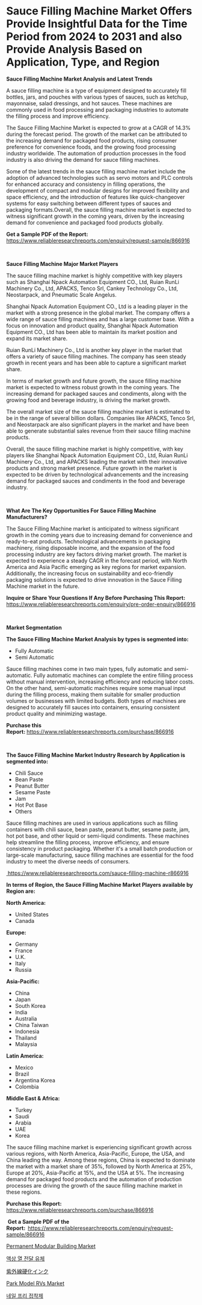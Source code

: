 <p><h1>Sauce Filling Machine Market Offers Provide Insightful Data for the Time Period from 2024 to 2031 and also Provide Analysis Based on Application, Type, and Region</h1></p><p><strong>Sauce Filling Machine Market Analysis and Latest Trends</strong></p>
<p><p>A sauce filling machine is a type of equipment designed to accurately fill bottles, jars, and pouches with various types of sauces, such as ketchup, mayonnaise, salad dressings, and hot sauces. These machines are commonly used in food processing and packaging industries to automate the filling process and improve efficiency.</p><p>The Sauce Filling Machine Market is expected to grow at a CAGR of 14.3% during the forecast period. The growth of the market can be attributed to the increasing demand for packaged food products, rising consumer preference for convenience foods, and the growing food processing industry worldwide. The automation of production processes in the food industry is also driving the demand for sauce filling machines.</p><p>Some of the latest trends in the sauce filling machine market include the adoption of advanced technologies such as servo motors and PLC controls for enhanced accuracy and consistency in filling operations, the development of compact and modular designs for improved flexibility and space efficiency, and the introduction of features like quick-changeover systems for easy switching between different types of sauces and packaging formats.Overall, the sauce filling machine market is expected to witness significant growth in the coming years, driven by the increasing demand for convenience and packaged food products globally.</p></p>
<p><strong>Get a Sample PDF of the Report:&nbsp;</strong> <a href="https://www.reliableresearchreports.com/enquiry/request-sample/866916">https://www.reliableresearchreports.com/enquiry/request-sample/866916</a></p>
<p>&nbsp;</p>
<p><strong>Sauce Filling Machine Major Market Players</strong></p>
<p><p>The sauce filling machine market is highly competitive with key players such as Shanghai Npack Automation Equipment CO., Ltd, Ruian RunLi Machinery Co., Ltd, APACKS, Tenco Srl, Cankey Technology Co., Ltd, Neostarpack, and Pneumatic Scale Angelus. </p><p>Shanghai Npack Automation Equipment CO., Ltd is a leading player in the market with a strong presence in the global market. The company offers a wide range of sauce filling machines and has a large customer base. With a focus on innovation and product quality, Shanghai Npack Automation Equipment CO., Ltd has been able to maintain its market position and expand its market share. </p><p>Ruian RunLi Machinery Co., Ltd is another key player in the market that offers a variety of sauce filling machines. The company has seen steady growth in recent years and has been able to capture a significant market share. </p><p>In terms of market growth and future growth, the sauce filling machine market is expected to witness robust growth in the coming years. The increasing demand for packaged sauces and condiments, along with the growing food and beverage industry, is driving the market growth. </p><p>The overall market size of the sauce filling machine market is estimated to be in the range of several billion dollars. Companies like APACKS, Tenco Srl, and Neostarpack are also significant players in the market and have been able to generate substantial sales revenue from their sauce filling machine products. </p><p>Overall, the sauce filling machine market is highly competitive, with key players like Shanghai Npack Automation Equipment CO., Ltd, Ruian RunLi Machinery Co., Ltd, and APACKS leading the market with their innovative products and strong market presence. Future growth in the market is expected to be driven by technological advancements and the increasing demand for packaged sauces and condiments in the food and beverage industry.</p></p>
<p>&nbsp;</p>
<p><strong>What Are The Key Opportunities For Sauce Filling Machine Manufacturers?</strong></p>
<p><p>The Sauce Filling Machine market is anticipated to witness significant growth in the coming years due to increasing demand for convenience and ready-to-eat products. Technological advancements in packaging machinery, rising disposable income, and the expansion of the food processing industry are key factors driving market growth. The market is expected to experience a steady CAGR in the forecast period, with North America and Asia Pacific emerging as key regions for market expansion. Additionally, the increasing focus on sustainability and eco-friendly packaging solutions is expected to drive innovation in the Sauce Filling Machine market in the future.</p></p>
<p><strong>Inquire or Share Your Questions If Any Before Purchasing This Report:</strong> <a href="https://www.reliableresearchreports.com/enquiry/pre-order-enquiry/866916">https://www.reliableresearchreports.com/enquiry/pre-order-enquiry/866916</a></p>
<p>&nbsp;</p>
<p><strong>Market Segmentation</strong></p>
<p><strong>The Sauce Filling Machine Market Analysis by types is segmented into:</strong></p>
<p><ul><li>Fully Automatic</li><li>Semi Automatic</li></ul></p>
<p><p>Sauce filling machines come in two main types, fully automatic and semi-automatic. Fully automatic machines can complete the entire filling process without manual intervention, increasing efficiency and reducing labor costs. On the other hand, semi-automatic machines require some manual input during the filling process, making them suitable for smaller production volumes or businesses with limited budgets. Both types of machines are designed to accurately fill sauces into containers, ensuring consistent product quality and minimizing wastage.</p></p>
<p><strong>Purchase this Report:&nbsp;</strong><a href="https://www.reliableresearchreports.com/purchase/866916">https://www.reliableresearchreports.com/purchase/866916</a></p>
<p>&nbsp;</p>
<p><strong>The Sauce Filling Machine Market Industry Research by Application is segmented into:</strong></p>
<p><ul><li>Chili Sauce</li><li>Bean Paste</li><li>Peanut Butter</li><li>Sesame Paste</li><li>Jam</li><li>Hot Pot Base</li><li>Others</li></ul></p>
<p><p>Sauce filling machines are used in various applications such as filling containers with chili sauce, bean paste, peanut butter, sesame paste, jam, hot pot base, and other liquid or semi-liquid condiments. These machines help streamline the filling process, improve efficiency, and ensure consistency in product packaging. Whether it's a small batch production or large-scale manufacturing, sauce filling machines are essential for the food industry to meet the diverse needs of consumers.</p></p>
<p><a href="https://www.reliableresearchreports.com/sauce-filling-machine-r866916">&nbsp;https://www.reliableresearchreports.com/sauce-filling-machine-r866916</a></p>
<p><strong>In terms of Region, the Sauce Filling Machine Market Players available by Region are:</strong></p>
<p>
    <p> <strong> North America: </strong>
        <ul>
            <li>United States</li>
            <li>Canada</li>
        </ul>
        </p> 
    <p> <strong> Europe: </strong>
        <ul>
            <li>Germany</li>
            <li>France</li>
            <li>U.K.</li>
            <li>Italy</li>
            <li>Russia</li>
        </ul>
        </p> 
    <p> <strong> Asia-Pacific: </strong>
        <ul>
            <li>China</li>
            <li>Japan</li>
            <li>South Korea</li>
            <li>India</li>
            <li>Australia</li>
            <li>China Taiwan</li>
            <li>Indonesia</li>
            <li>Thailand</li>
            <li>Malaysia</li>
        </ul>
        </p> 
    <p> <strong> Latin America: </strong>
        <ul>
            <li>Mexico</li>
            <li>Brazil</li>
            <li>Argentina Korea</li>
            <li>Colombia</li>
        </ul>
        </p> 
    <p> <strong> Middle East & Africa: </strong>
        <ul>
            <li>Turkey</li>
            <li>Saudi</li>
            <li>Arabia</li>
            <li>UAE</li>
            <li>Korea</li>
        </ul>
    </p>
    </p>
<p><p>The sauce filling machine market is experiencing significant growth across various regions, with North America, Asia-Pacific, Europe, the USA, and China leading the way. Among these regions, China is expected to dominate the market with a market share of 35%, followed by North America at 25%, Europe at 20%, Asia-Pacific at 15%, and the USA at 5%. The increasing demand for packaged food products and the automation of production processes are driving the growth of the sauce filling machine market in these regions.</p></p>
<p><strong>Purchase this Report: </strong><a href="https://www.reliableresearchreports.com/purchase/866916">https://www.reliableresearchreports.com/purchase/866916</a></p>
<p>&nbsp;<strong>Get a Sample PDF of the Report:&nbsp;&nbsp;</strong><a href="https://www.reliableresearchreports.com/enquiry/request-sample/866916">https://www.reliableresearchreports.com/enquiry/request-sample/866916</a></p>
<p><strong></strong></p>
<p><p><a href="https://github.com/dx0328/Market-Research-Report-List-2/blob/main/permanent-modular-building-market.md">Permanent Modular Building Market</a></p><p><a href="https://github.com/fernandotryO5lson96765/Market-Research-Report-List-1/blob/main/140193228705.md">액상 열 전달 유체</a></p><p><a href="https://github.com/EmoryYundt1935/Market-Research-Report-List-1/blob/main/300097431248.md">紫外線硬化インク</a></p><p><a href="https://github.com/Glendatilghmankmgz0rbhwpy/Market-Research-Report-List-2/blob/main/park-model-rvs-market.md">Park Model RVs Market</a></p><p><a href="https://github.com/CliftonFisher9067/Market-Research-Report-List-1/blob/main/668966228704.md">네일 프리 접착제</a></p></p>